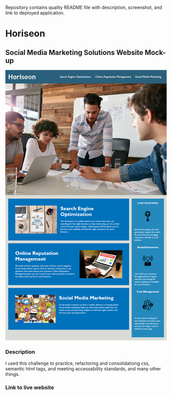 Repository contains quality README file with description, screenshot, and link to deployed application.

# Horiseon

## Social Media Marketing Solutions Website Mock-up

![website screenshot](screenshot.png)

### Description

I used this challenge to practice, refactoring and consolidationg css, semantic html tags, and meeting accessability standards, and many other things.

### Link to live website
